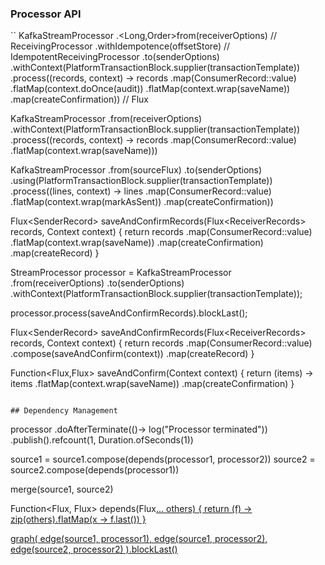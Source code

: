 ### Processor API

``
KafkaStreamProcessor
  .<Long,Order>from(receiverOptions)   // ReceivingProcessor
  .withIdempotence(offsetStore)    // IdempotentReceivingProcessor
  .to(senderOptions)
  .withContext(PlatformTransactionBlock.supplier(transactionTemplate))
  .process((records, context) -> records
     .map(ConsumerRecord::value)
     .flatMap(context.doOnce(audit))
     .flatMap(context.wrap(saveName))
     .map(createConfirmation))  // Flux<Processor>
         
KafkaStreamProcessor
  .from(receiverOptions)
  .withContext(PlatformTransactionBlock.supplier(transactionTemplate))
  .process((records, context) -> records
     .map(ConsumerRecord::value)
     .flatMap(context.wrap(saveName)))
  
KafkaStreamProcessor
  .from(sourceFlux)
  .to(senderOptions)
  .using(PlatformTransactionBlock.supplier(transactionTemplate))
  .process((lines, context) -> lines
     .map(ConsumerRecord::value)
     .flatMap(context.wrap(markAsSent))
     .map(createConfirmation))  
 
       
Flux<SenderRecord<Confirmation>> saveAndConfirmRecords(Flux<ReceiverRecords<String>> records, Context context) {
    return records
                .map(ConsumerRecord::value)
                .flatMap(context.wrap(saveName))
                .map(createConfirmation)
                .map(createRecord)
}
     
StreamProcessor processor =
    KafkaStreamProcessor
      .from(receiverOptions)
      .to(senderOptions)
      .withContext(PlatformTransactionBlock.supplier(transactionTemplate));
            
processor.process(saveAndConfirmRecords).blockLast();

Flux<SenderRecord<Confirmation>> saveAndConfirmRecords(Flux<ReceiverRecords<String>> records, Context context) {
    return records
                .map(ConsumerRecord::value)                                
                .compose(saveAndConfirm(context))
                .map(createRecord)
}

Function<Flux<String>,Flux<Confirmation>> saveAndConfirm(Context context) {
    return (items) -> items
        .flatMap(context.wrap(saveName))
        .map(createConfirmation)
}
```

## Dependency Management

```
processor
  .doAfterTerminate(()-> log("Processor terminated"))
  .publish().refcount(1, Duration.ofSeconds(1))               

source1 = source1.compose(depends(processor1, processor2))
source2 = source2.compose(depends(processor1))

merge(source1, source2)
     
Function<Flux<T>, Flux<T>> depends(Flux<U>... others) {
    return (f) -> zip(others).flatMap(x -> f.last())
}     

graph(
    edge(source1, processor1),
    edge(source1, processor2),
    edge(source2, processor2)
).blockLast()

```
